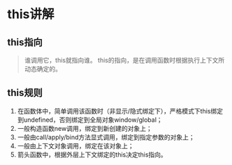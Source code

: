 # this讲解

## this指向
> 谁调用它，this就指向谁。
> this的指向，是在调用函数时根据执行上下文所动态确定的。

## this规则
1. 在函数体中，简单调用该函数时（非显示/隐式绑定下），严格模式下this绑定到undefined，否则绑定到全局对象window/global；
2. 一般构造函数new调用，绑定到新创建的对象上；
3. 一般由call/apply/bind方法显式调用，绑定到指定参数的对象上；
4. 一般由上下文对象调用，绑定在该对象上；
5. 箭头函数中，根据外层上下文绑定的this决定this指向。